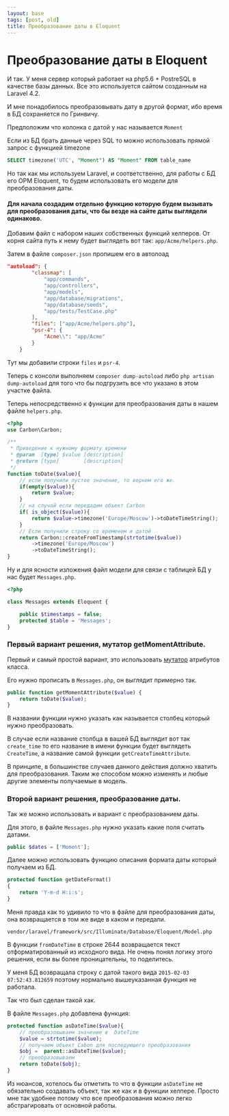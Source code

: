 ```yaml
---
layout: base
tags: [post, old]
title: Преобразование даты в Eloquent
---
```


# Преобразование даты в Eloquent

И так. У меня сервер который работает на php5.6 + PostreSQL в качестве базы данных. Все это используется сайтом созданным на Laravel 4.2.

И мне понадобилось преобразовывать дату в другой формат, ибо время в БД сохраняется по Гринвичу.

Предположим что колонка с датой у нас называется `Moment`

Если из БД брать данные через SQL то можно использовать прямой запрос с функцией timezone

```sql
SELECT timezone('UTC', "Moment") AS "Moment" FROM table_name
```

Но так как мы используем Laravel, и соответственно, для работы с БД его ОРМ Eloquent, то будем использовать его модели для преобразования даты.

#### Для начала создадим отдельно функцию которую будем вызывать для преобразования даты, что бы везде на сайте даты выглядели одинаково.

Добавим файл с набором наших собственных функций хелперов.
От корня сайта путь к нему будет выглядеть вот так: `app/Acme/helpers.php`.

Затем в файле `composer.json` пропишем его в автолоад

```json
"autoload": {
        "classmap": [
            "app/commands",
            "app/controllers",
            "app/models",
            "app/database/migrations",
            "app/database/seeds",
            "app/tests/TestCase.php"
        ],
        "files": ["app/Acme/helpers.php"],
        "psr-4": {
            "Acme\\": "app/Acme"
        }
    }
```

Тут мы добавили строки `files` и `psr-4`.

Теперь с консоли выполняем `composer dump-autoload` либо  `php artisan dump-autoload` для того что бы подгрузить все что указано в этом участке файла.

Теперь непосредственно к функции для преобразования даты в нашем файле `helpers.php`.


```php
<?php
use Carbon\Carbon;

/**
 * Приведение к нужному формату времени
 * @param  [type] $value [description]
 * @return [type]        [description]
 */
function toDate($value){
    // если получили пустое значение, то вернем его же.
    if(empty($value)){
        return $value;
    }
    // на случай если передадим объект Carbon
    if( is_object($value)){
        return $value->timezone('Europe/Moscow')->toDateTimeString();
    }
    // Если получили строку со временем и датой
    return Carbon::createFromTimestamp(strtotime($value))
        ->timezone('Europe/Moscow')
        ->toDateTimeString();
}

```



Ну и для ясности изложения файл модели для связи с таблицей БД у нас будет `Messages.php`.

```php
<?php

class Messages extends Eloquent {

    public $timestamps = false;
    protected $table = 'Messages';
}
```


### Первый вариант решения, мутатор getMomentAttribute.

Первый и самый простой вариант, это использовать [мутатор](http://laravel.com/docs/4.2/eloquent#accessors-and-mutators) атрибутов класса.

Его нужно прописать в `Messages.php`, он выглядит примерно так.

```php
public function getMomentAttribute($value) {
    return toDate($value);
}
```

В названии функции нужно указать как называется столбец который нужно преобразовать.

В случае если название столбца в вашей БД выглядит вот так `create_time` то его название в имени функции будет выглядеть `CreateTime`, а название самой функции `getCreateTimeAttribute`.

В принципе, в большинстве случаев данного действия должно хватить для преобразования. Таким же способом можно изменять и любые другие элементы получаемые в модель.



### Второй вариант решения, преобразование даты.

Так же можно использовать и вариант с преобразованием даты.

Для этого, в файле `Messages.php` нужно указать какие поля считать датами.

```php
public $dates = ['Moment'];
```

Далее можно использовать функцию описания формата даты который получаем из БД.

```php
protected function getDateFormat()
{
    return 'Y-m-d H:i:s';
}
```

Меня правда как то удивило то что в файле для преобразования даты, она возвращается в том же виде в каком и передали.

`vendor/laravel/framework/src/Illuminate/Database/Eloquent/Model.php`

В функции `fromDateTime` в строке 2644 возвращается текст отформатированный из исходного вида.
Не очень понял логику этого решения, если вы более проницательны, то поделитесь.

У меня БД возвращала строку с датой такого вида `2015-02-03 07:52:43.812659` поэтому нормально вышеуказанная функция не работала.

Так что был сделан такой хак.

В файле `Messages.php` добавлена функция:

```php
protected function asDateTime($value){
    // преобразовываем значение в  DateTime
    $value = strtotime($value);
    // получаем объект Cabon для последующего преобразования
    $obj =  parent::asDateTime($value);
    // преобразовываем
    return toDate($obj);
}
```

Из нюансов, хотелось бы отметить то что в функции `asDateTime` не обязательно создавать объект, так же как и в функции хелпере.
Просто мне так удобнее потому что все преобразования можно легко абстрагировать от основной работы.